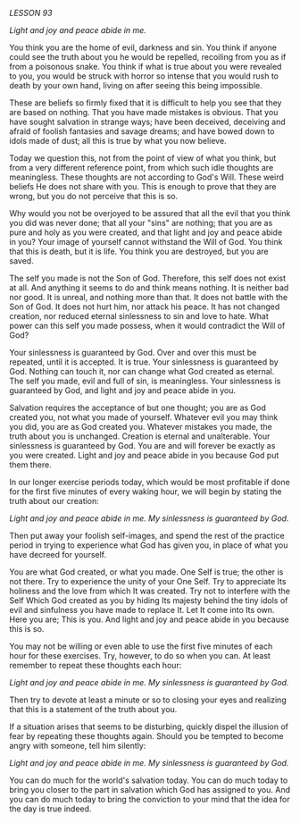 *LESSON 93*

*Light and joy and peace abide in me.*

You think you are the home of evil, darkness and sin. You think if anyone could see the truth about you he would be repelled, recoiling from you as if from a poisonous snake. You think if what is true about you were revealed to you, you would be struck with horror so intense that you would rush to death by your own hand, living on after seeing this being impossible.

These are beliefs so firmly fixed that it is difficult to help you see that they are based on nothing. That you have made mistakes is obvious. That you have sought salvation in strange ways; have been deceived, deceiving and afraid of foolish fantasies and savage dreams; and have bowed down to idols made of dust; all this is true by what you now believe.

Today we question this, not from the point of view of what you think, but from a very different reference point, from which such idle thoughts are meaningless. These thoughts are not according to God's Will. These weird beliefs He does not share with you. This is enough to prove that they are wrong, but you do not perceive that this is so.

Why would you not be overjoyed to be assured that all the evil that you think you did was never done; that all your "sins" are nothing; that you are as pure and holy as you were created, and that light and joy and peace abide in you? Your image of yourself cannot withstand the Will of God. You think that this is death, but it is life. You think you are destroyed, but you are saved.

The self you made is not the Son of God. Therefore, this self does not exist at all. And anything it seems to do and think means nothing. It is neither bad nor good. It is unreal, and nothing more than that. It does not battle with the Son of God. It does not hurt him, nor attack his peace. It has not changed creation, nor reduced eternal sinlessness to sin and love to hate. What power can this self you made possess, when it would contradict the Will of God?

Your sinlessness is guaranteed by God. Over and over this must be repeated, until it is accepted. It is true. Your sinlessness is guaranteed by God. Nothing can touch it, nor can change what God created as eternal. The self you made, evil and full of sin, is meaningless. Your sinlessness is guaranteed by God, and light and joy and peace abide in you.

Salvation requires the acceptance of but one thought; you are as God created you, not what you made of yourself. Whatever evil you may think you did, you are as God created you. Whatever mistakes you made, the truth about you is unchanged. Creation is eternal and unalterable. Your sinlessness is guaranteed by God. You are and will forever be exactly as you were created. Light and joy and peace abide in you because God put them there.

In our longer exercise periods today, which would be most profitable if done for the first five minutes of every waking hour, we will begin by stating the truth about our creation:

_Light and joy and peace abide in me._
_My sinlessness is guaranteed by God._

Then put away your foolish self-images, and spend the rest of the practice period in trying to experience what God has given you, in place of what you have decreed for yourself.

You are what God created, or what you made. One Self is true; the other is not there. Try to experience the unity of your One Self. Try to appreciate Its holiness and the love from which It was created. Try not to interfere with the Self Which God created as you by hiding Its majesty behind the tiny idols of evil and sinfulness you have made to replace It. Let It come into Its own. Here you are; This is you. And light and joy and peace abide in you because this is so.

You may not be willing or even able to use the first five minutes of each hour for these exercises. Try, however, to do so when you can. At least remember to repeat these thoughts each hour:

_Light and joy and peace abide in me._
_My sinlessness is guaranteed by God._

Then try to devote at least a minute or so to closing your eyes and realizing that this is a statement of the truth about you.

If a situation arises that seems to be disturbing, quickly dispel the illusion of fear by repeating these thoughts again. Should you be tempted to become angry with someone, tell him silently:

_Light and joy and peace abide in me._
_My sinlessness is guaranteed by God._

You can do much for the world's salvation today. You can do much today to bring you closer to the part in salvation which God has assigned to you. And you can do much today to bring the conviction to your mind that the idea for the day is true indeed.